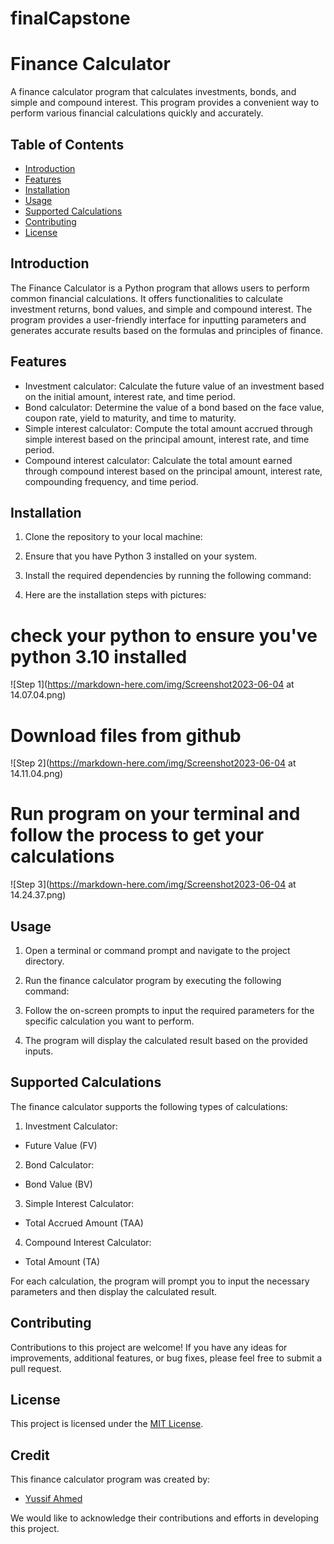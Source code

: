 # finalCapstone


# Finance Calculator

A finance calculator program that calculates investments, bonds, and simple and compound interest. This program provides a convenient way to perform various financial calculations quickly and accurately.

## Table of Contents

- [Introduction](#introduction)
- [Features](#features)
- [Installation](#installation)
- [Usage](#usage)
- [Supported Calculations](#supported-calculations)
- [Contributing](#contributing)
- [License](#license)

## Introduction

The Finance Calculator is a Python program that allows users to perform common financial calculations. It offers functionalities to calculate investment returns, bond values, and simple and compound interest. The program provides a user-friendly interface for inputting parameters and generates accurate results based on the formulas and principles of finance.

## Features

- Investment calculator: Calculate the future value of an investment based on the initial amount, interest rate, and time period.
- Bond calculator: Determine the value of a bond based on the face value, coupon rate, yield to maturity, and time to maturity.
- Simple interest calculator: Compute the total amount accrued through simple interest based on the principal amount, interest rate, and time period.
- Compound interest calculator: Calculate the total amount earned through compound interest based on the principal amount, interest rate, compounding frequency, and time period.

## Installation

1. Clone the repository to your local machine:

2. Ensure that you have Python 3 installed on your system.

3. Install the required dependencies by running the following command:

4. Here are the installation steps with pictures:

# check your python to ensure you've python 3.10 installed
![Step 1](https://markdown-here.com/img/Screenshot2023-06-04 at 14.07.04.png)

# Download files from github
![Step 2](https://markdown-here.com/img/Screenshot2023-06-04 at 14.11.04.png)

# Run program on your terminal and follow the process to get your calculations
![Step 3](https://markdown-here.com/img/Screenshot2023-06-04 at 14.24.37.png)

## Usage

1. Open a terminal or command prompt and navigate to the project directory.

2. Run the finance calculator program by executing the following command:

3. Follow the on-screen prompts to input the required parameters for the specific calculation you want to perform.

4. The program will display the calculated result based on the provided inputs.

## Supported Calculations

The finance calculator supports the following types of calculations:

1. Investment Calculator:
- Future Value (FV)

2. Bond Calculator:
- Bond Value (BV)

3. Simple Interest Calculator:
- Total Accrued Amount (TAA)

4. Compound Interest Calculator:
- Total Amount (TA)

For each calculation, the program will prompt you to input the necessary parameters and then display the calculated result.

## Contributing

Contributions to this project are welcome! If you have any ideas for improvements, additional features, or bug fixes, please feel free to submit a pull request.

## License

This project is licensed under the [MIT License](LICENSE).


## Credit
This finance calculator program was created by:
- [Yussif Ahmed](https://github.com/yussifahmedgh)

We would like to acknowledge their contributions and efforts in developing this project.


